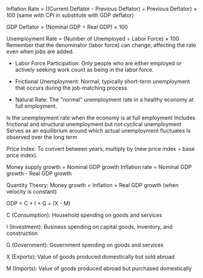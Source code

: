 Inflation Rate = ((Current Deflator - Previous Deflator) ÷ Previous Deflator) × 100 (same with CPI in substitute with GDP deflator)

GDP Deflator = (Nominal GDP ÷ Real GDP) × 100

Unemployment Rate = (Number of Unemployed ÷ Labor Force) × 100 Remember that the denominator (labor force) can change, affecting the rate even when jobs are added.

- Labor Force Participation: Only people who are either employed or actively seeking work count as being in the labor force.

- Frictional Unemployment: Normal, typically short-term unemployment that occurs during the job-matching process.


- Natural Rate: The "normal" unemployment rate in a healthy economy at full employment.

Is the unemployment rate when the economy is at full employment
Includes frictional and structural unemployment but not cyclical unemployment
Serves as an equilibrium around which actual unemployment fluctuates
Is observed over the long term


Price Index: To convert between years, multiply by (new price index ÷ base price index).


Money supply growth = Nominal GDP growth
Inflation rate = Nominal GDP growth - Real GDP growth


Quantity Theory: Money growth = Inflation + Real GDP growth (when velocity is constant)


GDP = C + I + G + (X - M)

C (Consumption): Household spending on goods and services

I (Investment): Business spending on capital goods, inventory, and construction

G (Government): Government spending on goods and services

X (Exports): Value of goods produced domestically but sold abroad

M (Imports): Value of goods produced abroad but purchased domestically